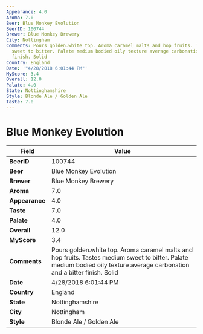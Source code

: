 ```yaml
---
Appearance: 4.0
Aroma: 7.0
Beer: Blue Monkey Evolution
BeerID: 100744
Brewer: Blue Monkey Brewery
City: Nottingham
Comments: Pours golden.white top. Aroma caramel malts and hop fruits. Tastes medium
  sweet to bitter. Palate medium bodied oily texture average carbonation and a bitter
  finish. Solid
Country: England
Date: '"4/28/2018 6:01:44 PM"'
MyScore: 3.4
Overall: 12.0
Palate: 4.0
State: Nottinghamshire
Style: Blonde Ale / Golden Ale
Taste: 7.0
---
```


# Blue Monkey Evolution

| Field         | Value |
|---------------|-------|
| **BeerID** | 100744 |
| **Beer** | Blue Monkey Evolution |
| **Brewer** | Blue Monkey Brewery |
| **Aroma** | 7.0 |
| **Appearance** | 4.0 |
| **Taste** | 7.0 |
| **Palate** | 4.0 |
| **Overall** | 12.0 |
| **MyScore** | 3.4 |
| **Comments** | Pours golden.white top. Aroma caramel malts and hop fruits. Tastes medium sweet to bitter. Palate medium bodied oily texture average carbonation and a bitter finish. Solid |
| **Date** | 4/28/2018 6:01:44 PM |
| **Country** | England |
| **State** | Nottinghamshire |
| **City** | Nottingham |
| **Style** | Blonde Ale / Golden Ale |
